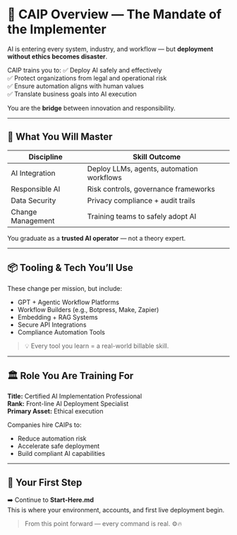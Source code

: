 # 🧭 CAIP Overview — The Mandate of the Implementer

AI is entering every system, industry, and workflow — but **deployment without ethics becomes disaster**.

CAIP trains you to:
✅ Deploy AI safely and effectively  
✅ Protect organizations from legal and operational risk  
✅ Ensure automation aligns with human values  
✅ Translate business goals into AI execution  

You are the **bridge** between innovation and responsibility.

---

## 🎯 What You Will Master

| Discipline | Skill Outcome |
|-----------|---------------|
| AI Integration | Deploy LLMs, agents, automation workflows |
| Responsible AI | Risk controls, governance frameworks |
| Data Security | Privacy compliance + audit trails |
| Change Management | Training teams to safely adopt AI |

You graduate as a **trusted AI operator** — not a theory expert.

---

## 📦 Tooling & Tech You’ll Use

These change per mission, but include:
- GPT + Agentic Workflow Platforms
- Workflow Builders (e.g., Botpress, Make, Zapier)
- Embedding + RAG Systems
- Secure API Integrations
- Compliance Automation Tools

> 💡 Every tool you learn = a real-world billable skill.

---

## 🏛 Role You Are Training For

**Title:** Certified AI Implementation Professional  
**Rank:** Front-line AI Deployment Specialist  
**Primary Asset:** Ethical execution

Companies hire CAIPs to:
- Reduce automation risk
- Accelerate safe deployment
- Build compliant AI capabilities

---

## 🏁 Your First Step

➡️ Continue to **Start-Here.md**  
This is where your environment, accounts, and first live deployment begin.

> From this point forward — every command is real. ⚙️🔥

